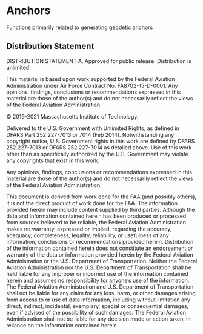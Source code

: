 # Anchors

Functions primarily related to generating geodetic anchors

## Distribution Statement

DISTRIBUTION STATEMENT A. Approved for public release. Distribution is unlimited.

This material is based upon work supported by the Federal Aviation Administration under Air Force Contract No. FA8702-15-D-0001. Any opinions, findings, conclusions or recommendations expressed in this material are those of the author(s) and do not necessarily reflect the views of the Federal Aviation Administration.

© 2019-2021 Massachusetts Institute of Technology.

Delivered to the U.S. Government with Unlimited Rights, as defined in DFARS Part 252.227-7013 or 7014 (Feb 2014). Notwithstanding any copyright notice, U.S. Government rights in this work are defined by DFARS 252.227-7013 or DFARS 252.227-7014 as detailed above. Use of this work other than as specifically authorized by the U.S. Government may violate any copyrights that exist in this work.

Any opinions, findings, conclusions or recommendations expressed in this material are those of the author(s) and do not necessarily reflect the views of the Federal Aviation Administration.

This document is derived from work done for the FAA (and possibly others), it is not the direct product of work done for the FAA. The information provided herein may include content supplied by third parties. Although the data and information contained herein has been produced or processed from sources believed to be reliable, the Federal Aviation Administration makes no warranty, expressed or implied, regarding the accuracy, adequacy, completeness, legality, reliability, or usefulness of any information, conclusions or recommendations provided herein. Distribution of the information contained herein does not constitute an endorsement or warranty of the data or information provided herein by the Federal Aviation Administration or the U.S. Department of Transportation. Neither the Federal Aviation Administration nor the U.S. Department of Transportation shall be held liable for any improper or incorrect use of the information contained herein and assumes no responsibility for anyone’s use of the information. The Federal Aviation Administration and U.S. Department of Transportation shall not be liable for any claim for any loss, harm, or other damages arising from access to or use of data information, including without limitation any direct, indirect, incidental, exemplary, special or consequential damages, even if advised of the possibility of such damages. The Federal Aviation Administration shall not be liable for any decision made or action taken, in reliance on the information contained herein.
